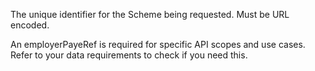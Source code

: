 The unique identifier for the Scheme being requested. Must be URL encoded.

An employerPayeRef is required for specific API scopes and use cases. Refer to your data requirements to check if you need this.

